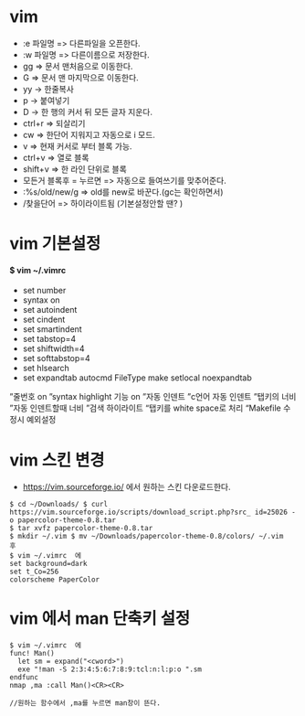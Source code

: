 # vim
* :e 파일명 => 다른파일을 오픈한다.
* :w 파일명 => 다른이름으로 저장한다.
* gg => 문서 맨처음으로 이동한다.
* G => 문서 맨 마지막으로 이동한다.
* yy -> 한줄복사
* p -> 붙여넣기
* D -> 한 행의 커서 뒤 모든 글자 지운다.
* ctrl+r => 되살리기
* cw => 한단어 지워지고 자동으로 i 모드.
* v => 현재 커서로 부터 블록 가능.
* ctrl+v => 열로 블록
* shift+v => 한 라인 단위로 블록
* 모든거 블록후 = 누르면 => 자동으로 들여쓰기를 맞추어준다.
* :%s/old/new/g => old를 new로 바꾼다.(gc는 확인하면서)
* /찾을단어 => 하이라이트됨 (기본설정안할 땐? )

# vim 기본설정
#### $ vim ~/.vimrc
* set number
* syntax on
* set autoindent
* set cindent
* set smartindent
* set tabstop=4
* set shiftwidth=4
* set softtabstop=4
* set hlsearch
* set expandtab autocmd FileType make setlocal noexpandtab

”줄번호 on ”syntax highlight 기능 on ”자동 인덴트 ”c언어 자동 인덴트
”탭키의 너비 ”자동 인덴트할때 너비
”검색 하이라이트 “탭키를 white space로 처리 “Makefile 수정시 예외설정

# vim 스킨 변경
* https://vim.sourceforge.io/    에서 원하는 스킨 다운로드한다.
```
$ cd ~/Downloads/ $ curl https://vim.sourceforge.io/scripts/download_script.php?src_ id=25026 -o papercolor-theme-0.8.tar
$ tar xvfz papercolor-theme-0.8.tar
$ mkdir ~/.vim $ mv ~/Downloads/papercolor-theme-0.8/colors/ ~/.vim
후
$ vim ~/.vimrc  에
set background=dark    
set t_Co=256
colorscheme PaperColor
```
# vim 에서 man 단축키 설정
```
$ vim ~/.vimrc  에
func! Man()
  let sm = expand("<cword>")
  exe "!man -S 2:3:4:5:6:7:8:9:tcl:n:l:p:o ".sm
endfunc
nmap ,ma :call Man()<CR><CR>

//원하는 함수에서 ,ma를 누르면 man창이 뜬다.  
```
